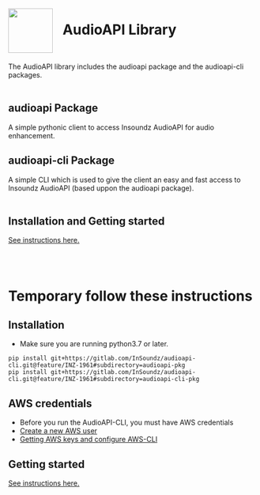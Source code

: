 <h1><img align="center" height="90" src="https://drive.google.com/uc?export=view&id=1b1DHDNsl_XGjtU_AK1QR9q_lSo3iLQ4x"> &nbsp; AudioAPI Library</h1>
The AudioAPI library includes the audioapi package and the audioapi-cli packages.
<br />
<br />

## audioapi Package
A simple pythonic client to access Insoundz AudioAPI for audio enhancement. 
<br />

## audioapi-cli Package
A simple CLI which is used to give the client an easy and fast access to Insoundz AudioAPI (based uppon the audioapi package).
<br />
<br />

## Installation and Getting started
[See instructions here.](audioapi-cli-pkg/README.md)

<br />
<br />

# Temporary follow these instructions

## Installation
- Make sure you are running python3.7 or later. 
```console
pip install git+https://gitlab.com/InSoundz/audioapi-cli.git@feature/INZ-1961#subdirectory=audioapi-pkg
pip install git+https://gitlab.com/InSoundz/audioapi-cli.git@feature/INZ-1961#subdirectory=audioapi-cli-pkg
```

## AWS credentials
- Before you run the AudioAPI-CLI, you must have AWS credentials
- [Create a new AWS user](https://inz.atlassian.net/wiki/spaces/DEV/pages/1888157707/Creating+a+new+user+in+AWS)
- [Getting AWS keys and configure AWS-CLI](https://inz.atlassian.net/wiki/spaces/DEV/pages/1740210177/Get+Access+Key+and+Secret+Key+and+configure+AWS-CLI)

## Getting started
[See instructions here.](audioapi-cli-pkg/README.md)
